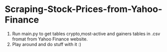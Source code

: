 # Scraping-Stock-Prices-from-Yahoo-Finance

1. Run main.py to get tables crypto,most-active and gainers tables in .csv fromat from Yahoo Finance website. 
2. Play around and do stuff with it :)
